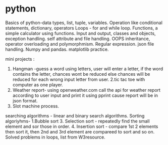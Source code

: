 # python
Basics of python-data types, list, tuple, variables.
Operation like conditional statements, dictionary, operators
Loops - for and while loop.
Functions, a simple calculator using functions.
Input and output, classes and objects, exception handling.
self attribute and file handling.
OOPS inheritance, operator overloading and polymorphmism.
Regular expression.
json file handling.
Numpy and pandas.
matplotlib practice.

mini projects :
1. Hangman -guess a word using letters, user will enter a letter, if the word contains the letter, chances wont be reduced else chances will be reduced for each wrong input letter from user.
2.tic tac toe with computer as one player.
3. Weather report- using openweather.com call the api for weather report according to user input and print it using pprint cause report will be in json format.
4. Slot machine process.

searching algorithms - linear and binary search algorithms. 
Sorting algoriyhms- 1.Bubble sort 
3. Selection sort - repeatedly find the small element and sor those in order.
4. Insertion sort - compare 1st 2 elements then sort it, then 2nd and 3rd element are compareed to sort and so on.
Solved problems in loops, list from W3resource.


